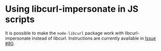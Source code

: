 # Using libcurl-impersonate in JS scripts

It is possible to make the `node-libcurl` package work with libcurl-impersonate instead of libcurl. Instructions are currently available in [Issue #80](https://github.com/lwthiker/curl-impersonate/issues/80).
